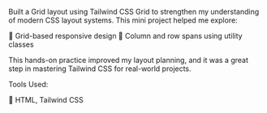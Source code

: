 Built a Grid layout using Tailwind CSS Grid to strengthen my understanding of modern CSS layout systems. This mini project helped me explore:

🔹 Grid-based responsive design
🔹 Column and row spans using utility classes

This hands-on practice improved my layout planning, and it was a great step in mastering Tailwind CSS for real-world projects.

Tools Used:

🔧 HTML, Tailwind CSS​
